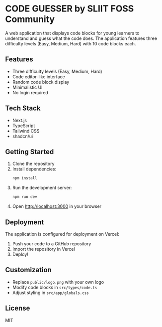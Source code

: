 # CODE GUESSER by SLIIT FOSS Community

A web application that displays code blocks for young learners to understand and guess what the code does. The application features three difficulty levels (Easy, Medium, Hard) with 10 code blocks each.

## Features

- Three difficulty levels (Easy, Medium, Hard)
- Code editor-like interface
- Random code block display
- Minimalistic UI
- No login required

## Tech Stack

- Next.js
- TypeScript
- Tailwind CSS
- shadcn/ui

## Getting Started

1. Clone the repository
2. Install dependencies:
   ```bash
   npm install
   ```
3. Run the development server:
   ```bash
   npm run dev
   ```
4. Open [http://localhost:3000](http://localhost:3000) in your browser

## Deployment

The application is configured for deployment on Vercel:

1. Push your code to a GitHub repository
2. Import the repository in Vercel
3. Deploy!

## Customization

- Replace `public/logo.png` with your own logo
- Modify code blocks in `src/types/code.ts`
- Adjust styling in `src/app/globals.css`

## License

MIT
